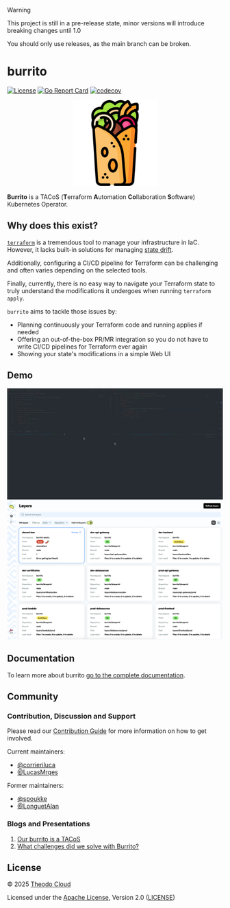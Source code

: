 > [!WARNING]
> This project is still in a pre-release state, minor versions will introduce breaking changes until 1.0
> 
> You should only use releases, as the main branch can be broken.

# burrito <!-- omit in toc -->

[![License](https://img.shields.io/badge/License-Apache_2.0-blue.svg)](https://opensource.org/licenses/Apache-2.0)
[![Go Report Card](https://goreportcard.com/badge/github.com/padok-team/burrito)](https://goreportcard.com/report/github.com/padok-team/burrito)
[![codecov](https://codecov.io/gh/padok-team/burrito/branch/main/graph/badge.svg)](https://codecov.io/gh/padok-team/burrito)

<p align="center"><img src="./docs/assets/icon/burrito.png" width="200px" /></p>

**Burrito** is a TACoS (**T**erraform **A**utomation **Co**llaboration **S**oftware) Kubernetes Operator.

## Why does this exist?

[`terraform`](https://www.terraform.io/) is a tremendous tool to manage your infrastructure in IaC.
However, it lacks built-in solutions for managing [state drift](https://developer.hashicorp.com/terraform/tutorials/state/resource-drift).

Additionally, configuring a CI/CD pipeline for Terraform can be challenging and often varies depending on the selected tools.

Finally, currently, there is no easy way to navigate your Terraform state to truly understand the modifications it undergoes when running `terraform apply`.

`burrito` aims to tackle those issues by:

- Planning continuously your Terraform code and running applies if needed
- Offering an out-of-the-box PR/MR integration so you do not have to write CI/CD pipelines for Terraform ever again
- Showing your state's modifications in a simple Web UI

## Demo

![demo](./docs/assets/demo/demo.gif)
![UI Preview](./docs/assets/demo/ui.png)

## Documentation

To learn more about burrito [go to the complete documentation](https://docs.burrito.tf).

## Community

### Contribution, Discussion and Support

Please read our [Contribution Guide](https://docs.burrito.tf/contributing/) for more information on how to get involved.

Current maintainers:

- [@corrieriluca](https://github.com/corrieriluca)
- [@LucasMrqes](https://github.com/LucasMrqes)

Former maintainers:

- [@spoukke](https://x.com/spoukke)
- [@LonguetAlan](https://x.com/LonguetAlan)

### Blogs and Presentations

1. [Our burrito is a TACoS](https://cloud.theodo.com/en/blog/burrito-tacos)
2. [What challenges did we solve with Burrito?](https://cloud.theodo.com/en/blog/what-challenges-did-we-solve-with-burrito)

## License

© 2025 [Theodo Cloud](https://cloud.theodo.com/en/)

Licensed under the [Apache License](https://www.apache.org/licenses/LICENSE-2.0), Version 2.0 ([LICENSE](./LICENSE))
